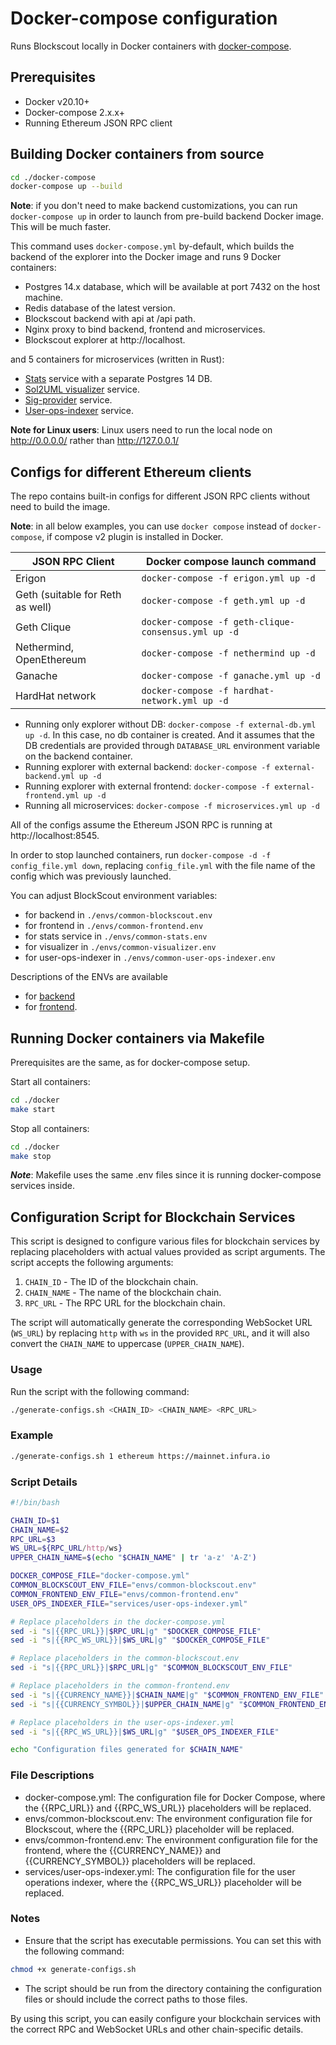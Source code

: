 # Docker-compose configuration

Runs Blockscout locally in Docker containers with [docker-compose](https://github.com/docker/compose).

## Prerequisites

- Docker v20.10+
- Docker-compose 2.x.x+
- Running Ethereum JSON RPC client

## Building Docker containers from source

```bash
cd ./docker-compose
docker-compose up --build
```

**Note**: if you don't need to make backend customizations, you can run `docker-compose up` in order to launch from pre-build backend Docker image. This will be much faster.

This command uses `docker-compose.yml` by-default, which builds the backend of the explorer into the Docker image and runs 9 Docker containers:

- Postgres 14.x database, which will be available at port 7432 on the host machine.
- Redis database of the latest version.
- Blockscout backend with api at /api path.
- Nginx proxy to bind backend, frontend and microservices.
- Blockscout explorer at http://localhost.

and 5 containers for microservices (written in Rust):

- [Stats](https://github.com/blockscout/blockscout-rs/tree/main/stats) service with a separate Postgres 14 DB.
- [Sol2UML visualizer](https://github.com/blockscout/blockscout-rs/tree/main/visualizer) service.
- [Sig-provider](https://github.com/blockscout/blockscout-rs/tree/main/sig-provider) service.
- [User-ops-indexer](https://github.com/blockscout/blockscout-rs/tree/main/user-ops-indexer) service.

**Note for Linux users**: Linux users need to run the local node on http://0.0.0.0/ rather than http://127.0.0.1/

## Configs for different Ethereum clients

The repo contains built-in configs for different JSON RPC clients without need to build the image.

**Note**: in all below examples, you can use `docker compose` instead of `docker-compose`, if compose v2 plugin is installed in Docker.

| __JSON RPC Client__    | __Docker compose launch command__ |
| -------- | ------- |
| Erigon  | `docker-compose -f erigon.yml up -d`    |
| Geth (suitable for Reth as well) | `docker-compose -f geth.yml up -d`     |
| Geth Clique    | `docker-compose -f geth-clique-consensus.yml up -d`    |
| Nethermind, OpenEthereum    | `docker-compose -f nethermind up -d`    |
| Ganache    | `docker-compose -f ganache.yml up -d`    |
| HardHat network    | `docker-compose -f hardhat-network.yml up -d`    |

- Running only explorer without DB: `docker-compose -f external-db.yml up -d`. In this case, no db container is created. And it assumes that the DB credentials are provided through `DATABASE_URL` environment variable on the backend container.
- Running explorer with external backend: `docker-compose -f external-backend.yml up -d`
- Running explorer with external frontend: `docker-compose -f external-frontend.yml up -d`
- Running all microservices: `docker-compose -f microservices.yml up -d`

All of the configs assume the Ethereum JSON RPC is running at http://localhost:8545.

In order to stop launched containers, run `docker-compose -d -f config_file.yml down`, replacing `config_file.yml` with the file name of the config which was previously launched.

You can adjust BlockScout environment variables:

- for backend in `./envs/common-blockscout.env`
- for frontend in `./envs/common-frontend.env`
- for stats service in `./envs/common-stats.env`
- for visualizer in `./envs/common-visualizer.env`
- for user-ops-indexer in `./envs/common-user-ops-indexer.env`

Descriptions of the ENVs are available

- for [backend](https://docs.blockscout.com/for-developers/information-and-settings/env-variables)
- for [frontend](https://github.com/blockscout/frontend/blob/main/docs/ENVS.md).

## Running Docker containers via Makefile

Prerequisites are the same, as for docker-compose setup.

Start all containers:

```bash
cd ./docker
make start
```

Stop all containers:

```bash
cd ./docker
make stop
```

***Note***: Makefile uses the same .env files since it is running docker-compose services inside.

## Configuration Script for Blockchain Services

This script is designed to configure various files for blockchain services by replacing placeholders with actual values provided as script arguments. The script accepts the following arguments:

1. `CHAIN_ID` - The ID of the blockchain chain.
2. `CHAIN_NAME` - The name of the blockchain chain.
3. `RPC_URL` - The RPC URL for the blockchain chain.

The script will automatically generate the corresponding WebSocket URL (`WS_URL`) by replacing `http` with `ws` in the provided `RPC_URL`, and it will also convert the `CHAIN_NAME` to uppercase (`UPPER_CHAIN_NAME`).

### Usage

Run the script with the following command:

```bash
./generate-configs.sh <CHAIN_ID> <CHAIN_NAME> <RPC_URL>
```
### Example
```bash
./generate-configs.sh 1 ethereum https://mainnet.infura.io
```

### Script Details

```bash
#!/bin/bash

CHAIN_ID=$1
CHAIN_NAME=$2
RPC_URL=$3
WS_URL=${RPC_URL/http/ws}
UPPER_CHAIN_NAME=$(echo "$CHAIN_NAME" | tr 'a-z' 'A-Z')

DOCKER_COMPOSE_FILE="docker-compose.yml"
COMMON_BLOCKSCOUT_ENV_FILE="envs/common-blockscout.env"
COMMON_FRONTEND_ENV_FILE="envs/common-frontend.env"
USER_OPS_INDEXER_FILE="services/user-ops-indexer.yml"

# Replace placeholders in the docker-compose.yml
sed -i "s|{{RPC_URL}}|$RPC_URL|g" "$DOCKER_COMPOSE_FILE"
sed -i "s|{{RPC_WS_URL}}|$WS_URL|g" "$DOCKER_COMPOSE_FILE"

# Replace placeholders in the common-blockscout.env
sed -i "s|{{RPC_URL}}|$RPC_URL|g" "$COMMON_BLOCKSCOUT_ENV_FILE"

# Replace placeholders in the common-frontend.env
sed -i "s|{{CURRENCY_NAME}}|$CHAIN_NAME|g" "$COMMON_FRONTEND_ENV_FILE"
sed -i "s|{{CURRENCY_SYMBOL}}|$UPPER_CHAIN_NAME|g" "$COMMON_FRONTEND_ENV_FILE"

# Replace placeholders in the user-ops-indexer.yml
sed -i "s|{{RPC_WS_URL}}|$WS_URL|g" "$USER_OPS_INDEXER_FILE"

echo "Configuration files generated for $CHAIN_NAME"
```
### File Descriptions

- docker-compose.yml: The configuration file for Docker Compose, where the {{RPC_URL}} and {{RPC_WS_URL}} placeholders will be replaced.
- envs/common-blockscout.env: The environment configuration file for Blockscout, where the {{RPC_URL}} placeholder will be replaced.
- envs/common-frontend.env: The environment configuration file for the frontend, where the {{CURRENCY_NAME}} and {{CURRENCY_SYMBOL}} placeholders will be replaced.
- services/user-ops-indexer.yml: The configuration file for the user operations indexer, where the {{RPC_WS_URL}} placeholder will be replaced.

### Notes
- Ensure that the script has executable permissions. You can set this with the following command:
```bash
chmod +x generate-configs.sh
```
- The script should be run from the directory containing the configuration files or should include the correct paths to those files.

By using this script, you can easily configure your blockchain services with the correct RPC and WebSocket URLs and other chain-specific details.